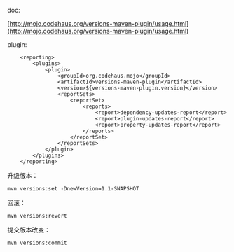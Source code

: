 doc:

[http://mojo.codehaus.org/versions-maven-plugin/usage.html](http://mojo.codehaus.org/versions-maven-plugin/usage.html)

plugin:

        <reporting>
            <plugins>
                <plugin>
                    <groupId>org.codehaus.mojo</groupId>
                    <artifactId>versions-maven-plugin</artifactId>
                    <version>${versions-maven-plugin.version}</version>
                    <reportSets>
                        <reportSet>
                            <reports>
                                <report>dependency-updates-report</report>
                                <report>plugin-updates-report</report>
                                <report>property-updates-report</report>
                            </reports>
                        </reportSet>
                    </reportSets>
                </plugin>
            </plugins>
        </reporting>


升级版本：

    mvn versions:set -DnewVersion=1.1-SNAPSHOT

回滚：

    mvn versions:revert

提交版本改变：

    mvn versions:commit

